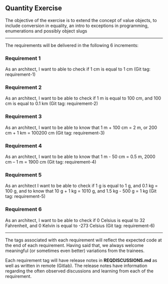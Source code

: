 ## Quantity Exercise

The objective of the exercise is to extend the concept of value objects, to include conversion in equality, an intro to
exceptions in programming, enumerations and possibly object slugs

---

The requirements will be delivered in the following 6 increments:

### Requirement 1

As an architect, I want to able to check if 1 cm is equal to 1 cm (Git tag: requirement-1)

### Requirement 2

As an architect, I want to be able to check if 1 m is equal to 100 cm, and 100 cm is equal to 0.1 km (Git tag:
requirement-2)

### Requirement 3

As an architect, I want to be able to know that 1 m + 100 cm = 2 m, or 200 cm + 1 km = 100200 cm (Git tag:
requirement-3)

### Requirement 4

As an architect, I want to be able to know that 1 m - 50 cm = 0.5 m, 2000 cm – 1 m = 1900 cm (Git tag: requirement-4)

### Requirement 5

As an architect I want to be able to check if 1 g is equal to 1 g, and 0.1 kg = 100 g, and to know that 10 g + 1 kg =
1010 g, and 1.5 kg - 500 g = 1 kg (Git tag: requirement-5)

### Requirement 6

As an architect, I want to be able to check if 0 Celsius is equal to 32 Fahrenheit, and 0 Kelvin is equal to
-273 Celsius (Git tag: requirement-6)

---

The tags associated with each requirement will reflect the expected code at the end of each requirement. Having said that,
we always welcome meaningful (or sometimes even better) variations from the trainees.

Each requirement tag will have release notes in __REQDISCUSSIONS.md__ as well as written in remote (Gitlab). The release
notes have information regarding the often observed discussions and learning from each of the requirement.
